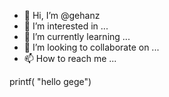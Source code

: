 - 👋 Hi, I’m @gehanz
- 👀 I’m interested in ...
- 🌱 I’m currently learning ...
- 💞️ I’m looking to collaborate on ...
- 📫 How to reach me ...

<!---
gehanz/gehanz is a ✨ special ✨ repository because its `README.md` (this file) appears on your GitHub profile.
You can click the Preview link to take a look at your changes.
--->
printf( "hello gege")
